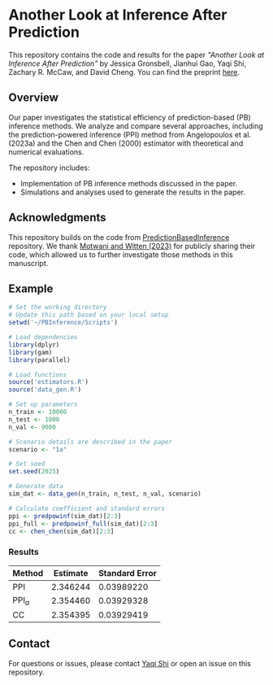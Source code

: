 # Another Look at Inference After Prediction

This repository contains the code and results for the paper *"Another Look at Inference After Prediction"* by Jessica Gronsbell,  Jianhui Gao, Yaqi Shi, Zachary R. McCaw, and David Cheng. You can find the preprint [here](https://arxiv.org/abs/2411.19908).

## Overview

Our paper investigates the statistical efficiency of prediction-based (PB) inference methods. We analyze and compare several approaches, including the prediction-powered inference (PPI) method from Angelopoulos et al. (2023a) and the Chen and Chen (2000) estimator with theoretical and numerical evaluations.

The repository includes:
- Implementation of PB inference methods discussed in the paper.
- Simulations and analyses used to generate the results in the paper.

## Acknowledgments

This repository builds on the code from [PredictionBasedInference](https://github.com/keshav-motwani/PredictionBasedInference) repository. We thank [Motwani and Witten (2023)](https://www.jmlr.org/papers/volume24/23-0896/23-0896.pdf) for publicly sharing their code, which allowed us to further investigate those methods in this manuscript. 

## Example

``` r
# Set the working directory
# Update this path based on your local setup
setwd('~/PBInference/Scripts')

# Load dependencies
library(dplyr)
library(gam)
library(parallel)

# Load functions
source('estimators.R')
source('data_gen.R')

# Set up parameters
n_train <- 10000
n_test <- 1000
n_val <- 9000

# Scenario details are described in the paper
scenario <- "1a"

# Set seed
set.seed(2025)

# Generate data
sim_dat <- data_gen(n_train, n_test, n_val, scenario)

# Calculate coefficient and standard errors
ppi <- predpowinf(sim_dat)[2:3]
ppi_full <- predpowinf_full(sim_dat)[2:3]
cc <- chen_chen(sim_dat)[2:3]
```

### Results

| Method         | Estimate | Standard Error |
|----------------|----------|----------------|
| $\text{PPI}$   | 2.346244 | 0.03989220     |
| $\text{PPI}_a$ | 2.354460 | 0.03929328     |
| $\text{CC}$    | 2.354395 | 0.03929419     |



## Contact

For questions or issues, please contact [Yaqi Shi](mailto:yaqi.shi@mail.utoronto.com) or open an issue on this repository.

